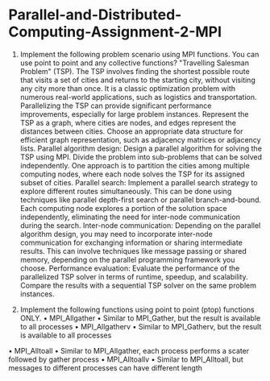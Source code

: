 # Parallel-and-Distributed-Computing-Assignment-2-MPI

1. Implement the following problem scenario using MPI functions. You can use point
to point and any collective functions?
"Travelling Salesman Problem" (TSP). The TSP involves finding the shortest possible route that
visits a set of cities and returns to the starting city, without visiting any city more than once. It is
a classic optimization problem with numerous real-world applications, such as logistics and
transportation. Parallelizing the TSP can provide significant performance improvements,
especially for large problem instances. Represent the TSP as a graph, where cities are nodes, and
edges represent the distances between cities. Choose an appropriate data structure for efficient
graph representation, such as adjacency matrices or adjacency lists.
Parallel algorithm design: Design a parallel algorithm for solving the TSP using MPI. Divide the
problem into sub-problems that can be solved independently. One approach is to partition the
cities among multiple computing nodes, where each node solves the TSP for its assigned subset
of cities.
Parallel search: Implement a parallel search strategy to explore different routes
simultaneously. This can be done using techniques like parallel depth-first search or parallel
branch-and-bound. Each computing node explores a portion of the solution space independently,
eliminating the need for inter-node communication during the search.
Inter-node communication: Depending on the parallel algorithm design, you may need to
incorporate inter-node communication for exchanging information or sharing intermediate
results. This can involve techniques like message passing or shared memory, depending on the
parallel programming framework you choose.
Performance evaluation: Evaluate the performance of the parallelized TSP solver in terms of
runtime, speedup, and scalability. Compare the results with a sequential TSP solver on the same
problem instances.

2. Implement the following functions using point to point (ptop) functions ONLY.
• MPI_Allgather
• Similar to MPI_Gather, but the result is available to all processes
• MPI_Allgatherv
• Similar to MPI_Gatherv, but the result is available to all processes

• MPI_Alltoall
• Similar to MPI_Allgather, each process performs a scater followed by gather
process
• MPI_Alltoallv
• Similar to MPI_Alltoall, but messages to different processes can have different
length
